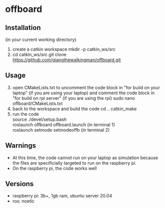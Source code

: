 # offboard
## Installation
(in your current working directory)
1. create a catkin workspace
    mkdir -p catkin_ws/src
2. cd catkin_ws/src
    git clone https://github.com/giangthewalkingman/offboard.git

## Usage
3. open CMakeLists.txt to uncomment the code block in "for build on your laptop" (if you are using your laptop) and comment the code block in "for build on rpi server" (if you are using the rpi)
    sudo nano offboard/CMakeLists.txt
4. back to the workspace and build the code
    cd ..
    catkin_make
5. run the code  
    source ./devel/setup.bash  
    roslaunch offboard offboard.launch  (in terminal 1)  
    roslaunch setmode setmodeoffb       (in terminal 2)  

## Warnings
* At this time, the code cannot run on your laptop as simulation because the files are specificially targeted to run on the raspberry pi.
* On the raspberry pi, the code works well

## Versions
* raspberry pi: 3b+, 1gb ram, ubuntu server 20.04
* ros: noetic

